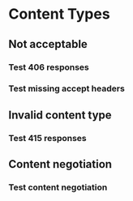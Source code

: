 # Content Types

## Not acceptable


### Test 406 responses


### Test missing accept headers

## Invalid content type


### Test 415 responses

## Content negotiation


### Test content negotiation
